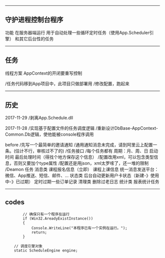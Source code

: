 ﻿---------------------------------------
守护进程控制台程序
---------------------------------------
功能
    在服务器端运行
    用于自动处理一些循环定时任务（使用App.Scheduler引擎）
    和其它后台性的任务



---------------------------------------
任务
---------------------------------------
线程方案
AppContext的开闭要重写控制


/任务代码移到App项目中，此项目只做部署用
/修改配置，跑起来



---------------------------------------
历史
---------------------------------------
2017-11-29
    /剥离App.Schedule.dll

2017-11-28
    /实现基于配置文件的任务调度逻辑
    /重新设计DbBase-AppContext-Common.Db逻辑，使他能被console程序调用

before
    /先写一个最简单的邀请通知
    /通用通知消息未完成，请到阿里云上配置一条。(估计不行，审核过不了的)
    /任务接口
        /每个任务都有
            周期：月、周、日
            启动时间
            最后处理时间（得找个地方保存这个信息）
        /配置改用xml，可以包含类型信息，否则又要加个type属性
        /配置还是用json，xml太罗嗦了，还一堆的限制
    /Deamon 任务
        消息类
            课程报名信息（立即）
            课程上课信息
            统一消息发送平台：微信、App推送、短信、邮件、...
        状态类
            后台自动更新用户卡状态（新建-》使用中-》已过期）
            定时过期一些订单记录
        清理类
            删除过老日志
        统计类
            报表统计任务


---------------------------------------
codes
---------------------------------------
            // 确保只有一个程序在运行
            if (Win32.AreadyExistInstance())
            {
                Console.WriteLine("本程序已有一个实例在运行。");
                return;
            }

        // 调度引擎对象
        static ScheduleEngine engine;


